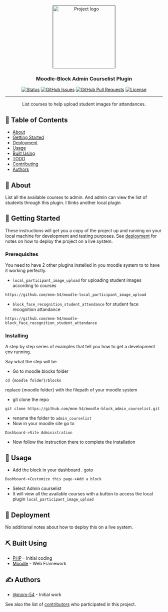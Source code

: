 <p align="center">
  <a href="" rel="noopener">
 <img width=200px height=200px src="https://moodle.org/theme/image.php/moodleorg/theme_moodleorg/1653695412/moodle_logo_small" alt="Project logo"></a>
</p>

<h3 align="center">Moodle-Block Admin Courselist Plugin</h3>

<div align="center">

[![Status](https://img.shields.io/badge/status-active-success.svg)]()
[![GitHub Issues](https://img.shields.io/badge/issues-0-brightgreen)](https://github.com/mnm-54/moodle-block_admin_courselist/issues)
[![GitHub Pull Requests](https://img.shields.io/badge/pull%20request-0-yellowgreen)](https://github.com/mnm-54/moodle-block_admin_courselist/pulls)
[![License](https://img.shields.io/badge/license-MIT-blue.svg)](/LICENSE)

</div>

---

<p align="center"> List courses to help upload student images for attandances.
    <br> 
</p>

## 📝 Table of Contents

- [About](#about)
- [Getting Started](#getting_started)
- [Deployment](#deployment)
- [Usage](#usage)
- [Built Using](#built_using)
- [TODO](../TODO.md)
- [Contributing](../CONTRIBUTING.md)
- [Authors](#authors)

## 🧐 About <a name = "about"></a>

List all the available courses to admin. And admin can view the list of students through this plugin. I tlinks another local plugin

## 🏁 Getting Started <a name = "getting_started"></a>

These instructions will get you a copy of the project up and running on your local machine for development and testing purposes. See [deployment](#deployment) for notes on how to deploy the project on a live system.

### Prerequisites

You need to have 2 other plugins instelled in you moodle system to to have it working perfectly.

- `local_participant_image_upload` for uploading student images according to courses

```
https://github.com/mnm-54/moodle-local_participant_image_upload
```

- `block_face_recognition_student_attendance` for student face recognition attandance

```
https://github.com/mnm-54/moodle-block_face_recognition_student_attendance
```

### Installing

A step by step series of examples that tell you how to get a development env running.

Say what the step will be

- Go to moodle blocks folder

```
cd {moodle folder}/blocks
```

replace {moodle folder} with the filepath of your moodle system

- git clone the repo

```
git clone https://github.com/mnm-54/moodle-block_admin_courselist.git
```

- rename the folder to `admin_courselist`
- Now in your moodle site go to

```
Dashboard->Site Administration
```

- Now follow the instruction there to complete the installation

## 🎈 Usage <a name="usage"></a>

- Add the block in your dashboard . goto

```
Dashboard->Customize this page->Add a block
```

- Select Admin courselist
- It will view all the available courses with a button to access the local plugin `local_participant_image_upload`

## 🚀 Deployment <a name = "deployment"></a>

No additional notes about how to deploy this on a live system.

## ⛏️ Built Using <a name = "built_using"></a>

- [PHP](https://www.php.net/) - Initial coding
- [Moodle](https://moodle.com/) - Web Framework

## ✍️ Authors <a name = "authors"></a>

- [@mnm-54](https://github.com/mnm-54) - Initial work

See also the list of [contributors](https://github.com/mnm-54/moodle-block_admin_courselist/graphs/contributors) who participated in this project.
